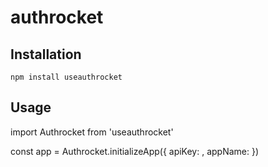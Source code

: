 # authrocket

## Installation
    npm install useauthrocket
## Usage
import Authrocket from 'useauthrocket'
    
  const app = Authrocket.initializeApp({
           apiKey: <your api key>,
           appName: <your app name>
   })
